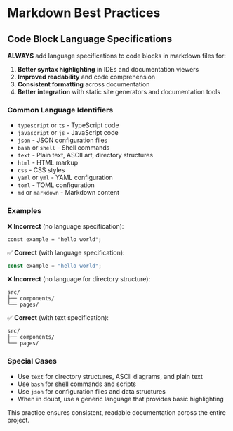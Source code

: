 # Markdown Best Practices

## Code Block Language Specifications

**ALWAYS** add language specifications to code blocks in markdown files for:

1. **Better syntax highlighting** in IDEs and documentation viewers
2. **Improved readability** and code comprehension
3. **Consistent formatting** across documentation
4. **Better integration** with static site generators and documentation tools

### Common Language Identifiers

- `typescript` or `ts` - TypeScript code
- `javascript` or `js` - JavaScript code
- `json` - JSON configuration files
- `bash` or `shell` - Shell commands
- `text` - Plain text, ASCII art, directory structures
- `html` - HTML markup
- `css` - CSS styles
- `yaml` or `yml` - YAML configuration
- `toml` - TOML configuration
- `md` or `markdown` - Markdown content

### Examples

❌ **Incorrect** (no language specification):
```
const example = "hello world";
```

✅ **Correct** (with language specification):
```typescript
const example = "hello world";
```

❌ **Incorrect** (no language for directory structure):
```
src/
├── components/
└── pages/
```

✅ **Correct** (with text specification):
```text
src/
├── components/
└── pages/
```

### Special Cases

- Use `text` for directory structures, ASCII diagrams, and plain text
- Use `bash` for shell commands and scripts
- Use `json` for configuration files and data structures
- When in doubt, use a generic language that provides basic highlighting

This practice ensures consistent, readable documentation across the entire project.